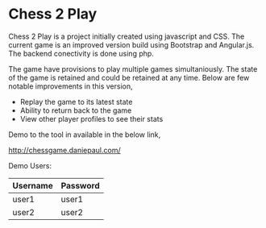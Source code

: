 # Chess 2 Play
Chess 2 Play is a project initially created using javascript and CSS. The current game is an improved version build using Bootstrap and Angular.js. The backend conectivity is done using php.

The game have provisions to play multiple games simultaniously. The state of the game is retained and could be retained at any time. Below are few notable improvements in this version,

- Replay the game to its latest state
- Ability to return back to the game
- View other player profiles to see their stats

Demo to the tool in available in the below link,

http://chessgame.daniepaul.com/

Demo Users:

Username  | Password 
--------- | -------- 
user1     | user1    
user2     | user2    
